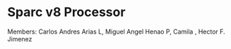 # Sparc v8 Processor
Members: Carlos Andres Arias L, Miguel Angel Henao P, Camila , Hector F. Jimenez

